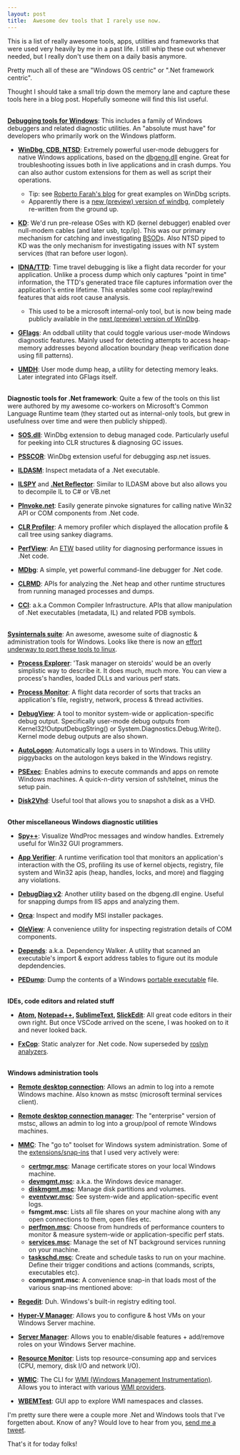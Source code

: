 ```yaml
---
layout: post
title:  Awesome dev tools that I rarely use now.
---
```


This is a list of really awesome tools, apps, utilities and frameworks that were used very heavily by me in a past life. I still whip these out whenever needed, but I really don't use them on a daily basis anymore. 

Pretty much all of these are "Windows OS centric" or  ".Net framework centric". 

Thought I should take a small trip down the memory lane and capture these tools here in a blog post. Hopefully someone will find this list useful.

<br>**[Debugging tools for Windows](https://docs.microsoft.com/en-us/windows-hardware/drivers/debugger/debugger-download-tools)**: This includes a family of Windows debuggers and related diagnostic utilities. An "absolute must have" for developers who primarily work on the Windows platform.

  * **[WinDbg, CDB, NTSD](https://en.wikipedia.org/wiki/WinDbg)**: Extremely powerful user-mode debuggers for native Windows applications, based on the [dbgeng.dll](https://docs.microsoft.com/en-us/windows-hardware/drivers/debugger/introduction) engine. Great for troubleshooting issues both in live applications and in crash dumps. You can also author custom extensions for them as well as script their operations.
    * Tip: see [Roberto Farah's blog](https://blogs.msdn.microsoft.com/debuggingtoolbox/) for great examples on WinDbg scripts.
    * Apparently there is a [new (preview) version of windbg](https://docs.microsoft.com/en-us/windows-hardware/drivers/debugger/debugging-using-windbg-preview), completely re-written from the ground up.

  * **[KD](https://docs.microsoft.com/en-us/windows-hardware/drivers/debugger/debugging-using-kd-and-ntkd)**: We'd run pre-release OSes with KD (kernel debugger) enabled over null-modem cables (and later usb, tcp/ip). This was our primary mechanism for catching and investigating [BSOD](https://en.wikipedia.org/wiki/Blue_Screen_of_Death)s. Also NTSD piped to KD was the only mechanism for investigating issues with NT system services (that ran before user logon).

  * **[IDNA/TTD](https://channel9.msdn.com/Shows/Defrag-Tools/Defrag-Tools-185-Time-Travel-Debugging-Introduction)**: Time travel debugging is like a flight data recorder for your application. Unlike a process dump which only captures "point in time" information, the TTD's generated trace file captures information over the application's entire lifetime. This enables some cool replay/rewind features that aids root cause analysis.
    * This used to be a microsoft internal-only tool, but is now being made publicly available in the [next (preview) version of WinDbg](https://docs.microsoft.com/en-us/windows-hardware/drivers/debugger/debugging-using-windbg-preview).

  * **[GFlags](https://docs.microsoft.com/en-us/windows-hardware/drivers/debugger/gflags)**: An oddball utility that could toggle various user-mode Windows diagnostic features. Mainly used for detecting attempts to access heap-memory addresses beyond allocation boundary (heap verification done using fill patterns).

  * **[UMDH](https://docs.microsoft.com/en-us/windows-hardware/drivers/debugger/umdh)**: User mode dump heap, a utility for detecting memory leaks. Later integrated into GFlags itself.


<br>**Diagnostic tools for .Net framework**: Quite a few of the tools on this list were authored by my awesome co-workers on Microsoft's Common Language Runtime team (they started out as internal-only tools, but grew in usefulness over time and were then publicly shipped).

  * **[SOS.dll](https://docs.microsoft.com/en-us/dotnet/framework/tools/sos-dll-sos-debugging-extension)**: WinDbg extension to debug managed code. Particularly useful for peeking into CLR structures & diagnosing GC issues.

  * **[PSSCOR](https://www.microsoft.com/en-us/download/details.aspx?id=21255)**: WinDbg extension useful for debugging asp.net issues.

  * **[ILDASM](https://docs.microsoft.com/en-us/dotnet/framework/tools/ildasm-exe-il-disassembler)**: Inspect metadata of a .Net executable.

  * **[ILSPY](https://github.com/icsharpcode/ILSpy)** and **[.Net Reflector](https://www.red-gate.com/products/dotnet-development/reflector/)**: Similar to ILDASM above but also allows you to decompile IL to C# or VB.net 

  * **[PInvoke.net](http://pinvoke.net/)**: Easily generate pinvoke signatures for calling native Win32 API or COM components from .Net code.  

  * **[CLR Profiler](https://www.microsoft.com/en-in/download/details.aspx?id=16273)**: A memory profiler which displayed the allocation profile & call tree using sankey diagrams.

  * **[PerfView](https://github.com/Microsoft/perfview)**: An [ETW](https://docs.microsoft.com/en-us/windows/desktop/etw/about-event-tracing) based utility for diagnosing performance issues in .Net code.

  * **[MDbg](https://docs.microsoft.com/en-us/dotnet/framework/tools/mdbg-exe)**: A simple, yet powerful command-line debugger for .Net code.

  * **[CLRMD](https://github.com/Microsoft/clrmd)**: APIs for analyzing the .Net heap and other runtime structures from running managed processes and dumps.

  * **[CCI](https://github.com/Microsoft/cci)**: a.k.a Common Compiler Infrastructure. APIs that allow manipulation of .Net executables (metadata, IL) and related PDB symbols.


<br>**[Sysinternals suite](https://docs.microsoft.com/en-us/sysinternals/)**: An awesome, awesome suite of diagnostic & administration tools for Windows. Looks like there is now an [effort underway to port these tools to linux](https://github.com/microsoft/procdump-for-linux).

  * **[Process Explorer](https://docs.microsoft.com/en-us/sysinternals/downloads/process-explorer)**: 'Task manager on steroids' would be an overly simplistic way to describe it. It does much, much more. You can view a process's handles, loaded DLLs and various perf stats. 

  * **[Process Monitor](https://docs.microsoft.com/en-us/sysinternals/downloads/procmon)**: A flight data recorder of sorts that tracks an application's file, registry, network, process & thread activities. 

  * **[DebugView](https://docs.microsoft.com/en-us/sysinternals/downloads/debugview)**: A tool to monitor system-wide or application-specific debug output. Specifically user-mode debug outputs from Kernel32!OutputDebugString() or System.Diagnostics.Debug.Write(). Kernel mode debug outputs are also shown. 

  * **[AutoLogon](https://docs.microsoft.com/en-us/sysinternals/downloads/autologon)**: Automatically logs a users in to Windows. This utility piggybacks on the autologon keys baked in the Windows registry.  

  * **[PSExec](https://docs.microsoft.com/en-us/sysinternals/downloads/psexec)**: Enables admins to execute commands and apps on remote Windows machines. A quick-n-dirty version of ssh/telnet, minus the setup pain.

  * **[Disk2Vhd](https://docs.microsoft.com/en-us/sysinternals/downloads/disk2vhd)**: Useful tool that allows you to snapshot a disk as a VHD.


<br>**Other miscellaneous Windows diagnostic utilities**  

  * **[Spy++](https://docs.microsoft.com/en-us/visualstudio/debugger/introducing-spy-increment?view=vs-2017)**: Visualize WndProc messages and window handles. Extremely useful for Win32 GUI programmers.

  * **[App Verifier](https://docs.microsoft.com/en-us/windows-hardware/drivers/debugger/application-verifier)**: A runtime verification tool that monitors an application's interaction with the OS, profiling its use of kernel objects, registry, file system and Win32 apis (heap, handles, locks, and more) and flagging any violations.

  * **[DebugDiag v2](https://www.microsoft.com/en-us/download/details.aspx?id=49924)**: Another utility based on the dbgeng.dll engine. Useful for snapping dumps from IIS apps and analyzing them.

  * **[Orca](https://docs.microsoft.com/en-us/windows/desktop/msi/orca-exe)**: Inspect and modify MSI installer packages.

  * **[OleView](https://docs.microsoft.com/en-us/windows/desktop/com/using-oleview)**: A convenience utility for inspecting registration details of COM components.

  * **[Depends](https://en.wikipedia.org/wiki/Dependency_Walker)**: a.k.a. Dependency Walker. A utility that scanned an executable's import & export address tables to figure out its module depdendencies.

  * **[PEDump](http://www.wheaty.net/downloads.htm)**: Dump the contents of a Windows [portable executable](https://docs.microsoft.com/en-us/windows/desktop/debug/pe-format) file.


<br>**IDEs, code editors and related stuff**

  * **[Atom](https://atom.io/), [Notepad++](), [SublimeText](https://www.sublimetext.com/), [SlickEdit](https://notepad-plus-plus.org/)**: All great code editors in their own right. But once VSCode arrived on the scene, I was hooked on to it and never looked back.

  * **[FxCop](https://en.wikipedia.org/wiki/FxCop)**: Static analyzer for .Net code. Now superseded by [roslyn analyzers](https://docs.microsoft.com/en-us/visualstudio/code-quality/install-roslyn-analyzers?view=vs-2017).


<br>**Windows administration tools**

  * **[Remote desktop connection](https://support.microsoft.com/en-in/help/17463/windows-7-connect-to-another-computer-remote-desktop-connection)**: Allows an admin to log into a remote Windows machine. Also known as mstsc (microsoft terminal services client).

  * **[Remote desktop connection manager](https://www.microsoft.com/en-in/download/details.aspx?id=44989)**: The "enterprise" version of mstsc, allows an admin to log into a group/pool of remote Windows machines.

  * **[MMC](https://en.wikipedia.org/wiki/Microsoft_Management_Console)**: The "go to" toolset for Windows system administration. Some of the [extensions/snap-ins](https://blogs.msdn.microsoft.com/windowsvistanow/2009/03/30/running-microsoft-management-console-mmc-snap-ins-from-the-start-menu/) that I used very actively were:
    * **[certmgr.msc](https://docs.microsoft.com/en-us/dotnet/framework/tools/certmgr-exe-certificate-manager-tool)**: Manage certificate stores on your local Windows machine.
    * **[devmgmt.msc](https://en.wikipedia.org/wiki/Device_Manager)**: a.k.a. the Windows device manager.
    * **[diskmgmt.msc](https://docs.microsoft.com/en-us/windows-server/storage/disk-management/overview-of-disk-management)**: Manage disk partitions and volumes.
    * **[eventvwr.msc](https://en.wikipedia.org/wiki/Event_Viewer)**: See system-wide and application-specific event logs.
    * **fsmgmt.msc**: Lists all file shares on your machine along with any open connections to them, open files etc.  
    * **[perfmon.msc](https://en.wikipedia.org/wiki/Performance_Monitor)**: Choose from hundreds of performance counters to monitor & measure system-wide or application-specific perf stats.
    * **[services.msc](https://en.wikipedia.org/wiki/Service_Control_Manager)**: Manage the set of NT background services running on your machine.
    * **[taskschd.msc](https://docs.microsoft.com/en-us/windows/desktop/taskschd/task-scheduler-start-page)**: Create and schedule tasks to run on your machine. Define their trigger conditions and actions (commands, scripts, executables etc). 
    * **compmgmt.msc**: A convenience snap-in that loads most of the various snap-ins mentioned above:  

  * **[Regedit](https://support.microsoft.com/en-us/help/82821/registration-info-editor-regedit-command-line-switches)**: Duh. Windows's built-in registry editing tool.

  * **[Hyper-V Manager](https://docs.microsoft.com/en-us/virtualization/hyper-v-on-windows/about/)**: Allows you to configure & host VMs on your Windows Server machine.

  * **[Server Manager](https://docs.microsoft.com/en-us/windows-server/administration/server-manager/server-manager)**: Allows you to enable/disable features + add/remove roles on your Windows Server machine. 

  * **[Resource Monitor](https://en.wikipedia.org/wiki/Resource_Monitor)**: Lists top resource-consuming app and services (CPU, memory, disk I/O and network I/O). 

  * **[WMIC](https://docs.microsoft.com/en-us/windows/desktop/wmisdk/wmic)**: The CLI for [WMI (Windows Management Instrumentation)](https://docs.microsoft.com/en-us/windows/desktop/wmisdk/about-wmi). Allows you to interact with various [WMI providers](https://docs.microsoft.com/en-us/windows/desktop/wmisdk/wmi-providers). 

  * **[WBEMTest](https://msdn.microsoft.com/en-us/library/dn529014.aspx)**: GUI app to explore WMI namespaces and classes.

I'm pretty sure there were a couple more .Net and Windows tools that I've forgetten about. Know of any? Would love to hear from you, [send me a tweet]({{site.author.twitter}}).

That's it for today folks!